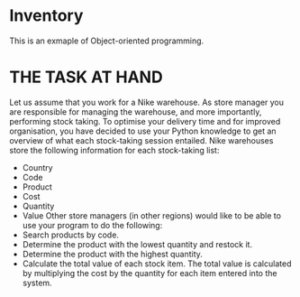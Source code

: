 # Inventory
This is an exmaple of Object-oriented programming. 

# THE TASK AT HAND
Let us assume that you work for a Nike warehouse. As store manager you are
responsible for managing the warehouse, and more importantly, performing stock
taking. To optimise your delivery time and for improved organisation, you have
decided to use your Python knowledge to get an overview of what each
stock-taking session entailed.
Nike warehouses store the following information for each stock-taking list:
- Country
- Code
- Product
- Cost
- Quantity
- Value
Other store managers (in other regions) would like to be able to use your program
to do the following:
- Search products by code.
- Determine the product with the lowest quantity and restock it.
- Determine the product with the highest quantity.
- Calculate the total value of each stock item. The total value is calculated by
multiplying the cost by the quantity for each item entered into the system.
